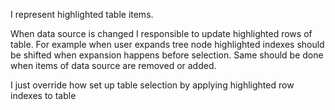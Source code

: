 I represent highlighted table items.

When data source is changed I responsible to update highlighted rows of table.
For example when user expands tree node highlighted indexes should be shifted when expansion happens before selection. Same should be done when items of data source are removed or added.

I just override how set up table selection by applying highlighted row indexes to table